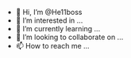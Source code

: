 - 👋 Hi, I’m @He11boss
- 👀 I’m interested in ...
- 🌱 I’m currently learning ...
- 💞️ I’m looking to collaborate on ...
- 📫 How to reach me ...

<!---
He11boss/He11boss is a ✨ special ✨ repository because its `README.md` (this file) appears on your GitHub profile.
You can click the Preview link to take a look at your changes.
--->

